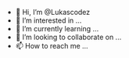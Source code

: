 - 👋 Hi, I’m @Lukascodez
- 👀 I’m interested in ...
- 🌱 I’m currently learning ...
- 💞️ I’m looking to collaborate on ...
- 📫 How to reach me ...

<!---
Lukascodez/Lukascodez is a ✨ special ✨ repository because its `README.md` (this file) appears on your GitHub profile.
You can click the Preview link to take a look at your changes.
--->
